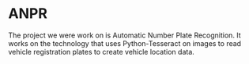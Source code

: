 # ANPR
The project we were work on is Automatic Number Plate Recognition. It works on the technology that uses Python-Tesseract on images to read vehicle registration plates to create vehicle location data.
